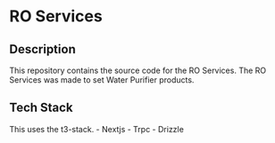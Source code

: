# RO Services

## Description

This repository contains the source code for the RO Services. The RO Services was made to set Water Purifier products.

## Tech Stack

  This uses the t3-stack.
    - Nextjs
    - Trpc
    - Drizzle
  
  